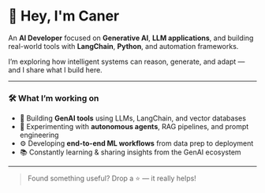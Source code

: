 # 👋 Hey, I'm Caner

An **AI Developer** focused on **Generative AI**, **LLM applications**, and building real-world tools with **LangChain**, **Python**, and automation frameworks.

I’m exploring how intelligent systems can reason, generate, and adapt — and I share what I build here.

---

### 🛠️ What I’m working on

- 🧠 Building **GenAI tools** using LLMs, LangChain, and vector databases  
- 🧪 Experimenting with **autonomous agents**, RAG pipelines, and prompt engineering  
- ⚙️ Developing **end-to-end ML workflows** from data prep to deployment  
- 📚 Constantly learning & sharing insights from the GenAI ecosystem

---

> Found something useful? Drop a ⭐ — it really helps!

